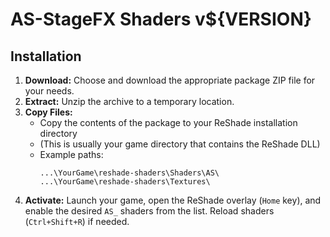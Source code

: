 # AS-StageFX Shaders v${VERSION}

## Installation

1. **Download:** Choose and download the appropriate package ZIP file for your needs.
2. **Extract:** Unzip the archive to a temporary location.
3. **Copy Files:**
   * Copy the contents of the package to your ReShade installation directory
   * (This is usually your game directory that contains the ReShade DLL)
   * Example paths:
     ```
     ...\YourGame\reshade-shaders\Shaders\AS\
     ...\YourGame\reshade-shaders\Textures\
     ```
4. **Activate:** Launch your game, open the ReShade overlay (`Home` key), and enable the desired `AS_` shaders from the list. Reload shaders (`Ctrl+Shift+R`) if needed.